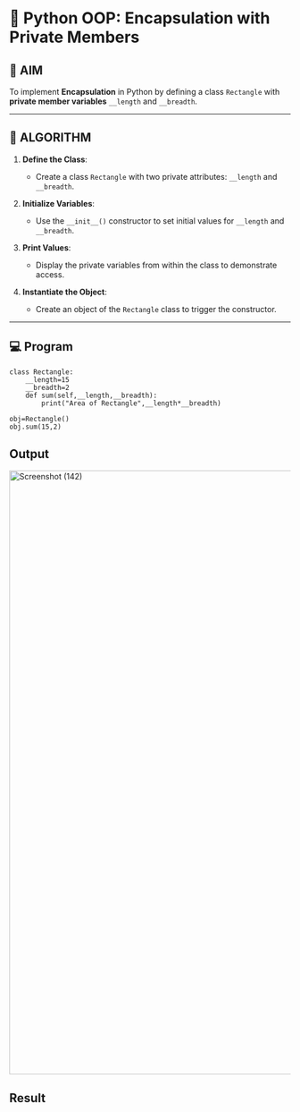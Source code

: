 # 🐍 Python OOP: Encapsulation with Private Members

## 🎯 AIM

To implement **Encapsulation** in Python by defining a class `Rectangle` with **private member variables** `__length` and `__breadth`.

---

## 🧠 ALGORITHM

1. **Define the Class**:
   - Create a class `Rectangle` with two private attributes: `__length` and `__breadth`.

2. **Initialize Variables**:
   - Use the `__init__()` constructor to set initial values for `__length` and `__breadth`.

3. **Print Values**:
   - Display the private variables from within the class to demonstrate access.

4. **Instantiate the Object**:
   - Create an object of the `Rectangle` class to trigger the constructor.

---

## 💻 Program
```
class Rectangle:
    __length=15
    __breadth=2
    def sum(self,__length,__breadth):
        print("Area of Rectangle",__length*__breadth)

obj=Rectangle()
obj.sum(15,2)
```
## Output
<img width="1920" height="1080" alt="Screenshot (142)" src="https://github.com/user-attachments/assets/c05c8802-b458-4d8b-a3f2-233235aa7934" />

## Result
